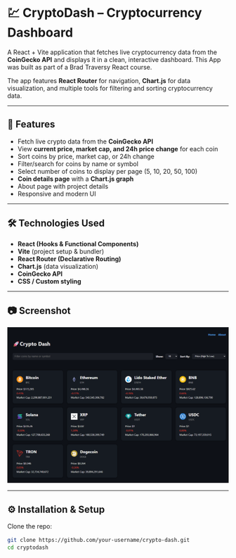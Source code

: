 # 💹 CryptoDash – Cryptocurrency Dashboard

A React + Vite application that fetches live cryptocurrency data from the **CoinGecko API** and displays it in a clean, interactive dashboard. This App was built as part of a Brad Traversy React course.

The app features **React Router** for navigation, **Chart.js** for data visualization, and multiple tools for filtering and sorting cryptocurrency data.

---

## 🚀 Features

- Fetch live crypto data from the **CoinGecko API**
- View **current price, market cap, and 24h price change** for each coin
- Sort coins by price, market cap, or 24h change
- Filter/search for coins by name or symbol
- Select number of coins to display per page (5, 10, 20, 50, 100)
- **Coin details page** with a **Chart.js graph**
- About page with project details
- Responsive and modern UI

---

## 🛠️ Technologies Used

- **React (Hooks & Functional Components)**
- **Vite** (project setup & bundler)
- **React Router (Declarative Routing)**
- **Chart.js** (data visualization)
- **CoinGecko API**
- **CSS / Custom styling**

---

## 📷 Screenshot

![CryptoDash Screenshot](./crypto-dash.png)

---

## ⚙️ Installation & Setup

Clone the repo:

```bash
git clone https://github.com/your-username/crypto-dash.git
cd cryptodash
```
